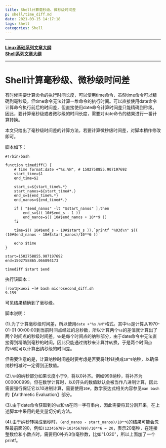 ```yaml
---
title: Shell计算毫秒级、微秒级时间差
p: shell/time_diff.md
date: 2021-03-15 14:17:18
tags: Shell
categories: Shell
---
```


------

**[Linux基础系列文章大纲](/linux/index)**  
**[Shell系列文章大纲](/shell/index)**  

------

# Shell计算毫秒级、微秒级时间差

有时候需要计算命令的执行时间长度，可以使用time命令，虽然time命令可以精确到毫秒级，但time命令无法计算一堆命令的执行时间。可以直接使用date命令计算命令执行前后的时间差，但直接使用date命令计算时间差只能精确到秒级。因此，要计算毫秒级或者微秒级的时间长度，需要对date命令的结果进行一番计算转换。

本文只给出了毫秒级时间差的计算方法，若要计算微秒级时间差，对脚本稍作修改即可。

脚本如下：

```
#!/bin/bash

function timediff() {
    # time format:date +"%s.%N", # 1502758855.907197692
    start_time=$1
    end_time=$2
    
    start_s=${start_time%.*}
    start_nanos=${start_time#*.}
    end_s=${end_time%.*}
    end_nanos=${end_time#*.}
    
    if [ "$end_nanos" -lt "$start_nanos" ];then
        end_s=$(( 10#$end_s - 1 ))
        end_nanos=$(( 10#$end_nanos + 10**9 ))
    fi
    
    time=$(( 10#$end_s - 10#$start_s )).`printf "%03d\n" $(( (10#$end_nanos - 10#$start_nanos)/10**6 ))`
    
    echo $time
}

start=1502758855.907197692
end=1502758865.066894173

timediff $start $end
```

 执行该脚本：

```
[root@xuexi ~]# bash microsecond_diff.sh
9.159
```

可见结果精确到了毫秒级。

脚本说明：

(1).为了计算毫秒级时间差，所以使用`date +"%s.%N"`格式。其中`%s`是计算从1970-01-01 00:00:00到当前时间点经过的总秒数，所以计算两个`%s`的差值就计算出了两个时间点的秒级时间差。`%N`是每个时间点的纳秒部分，由于date命令中无法直接得到精确到毫秒的时间，因此只能通过纳秒来计算并转换，于是两个时间点的`%N`就可以计算出纳秒级的时间差。

但需要注意的是，计算纳秒时间差时要考虑是否要将1秒转换成`10^9`纳秒，以确保纳秒相减时一定得到正数值。

(2).`%N`的纳秒部分如果长度小于9，将以0补齐。例如999纳秒，将补齐为000000999。但在数学计算时，以0开头的数值默认会被当作八进制计算，因此需要强行保证它以10进制计算，需要使用`10#`。数学表达式相关内容参见`man bash`的【Arithmetic Evaluation】部分。

(3).由于date命令获取到的`%s`和`%N`在同一字符串内，因此需要将其分割开来，在上述脚本中采用的是变量切分的方法。

(4).由于纳秒转换成毫秒时，`(end_nanos - start_nanos)/10**6`的结果可能会忽略最前面的0，例如`(123456789-103456789)/10**6 = 20`，表示20毫秒，在连接整数位和小数点时，需要用0补齐3位毫秒数，比如"1.020"，所以上面加了一个printf。
